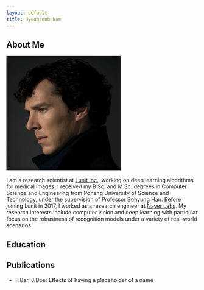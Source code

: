 ```yaml
---
layout: default
title: Hyeonseob Nam
---
```


## About Me

<img class="profile-picture" src="sherlock.jpg">

I am a research scientist at [Lunit Inc.](https://lunit.io/), working on deep learning algorithms for medical images.
I received my B.Sc. and M.Sc. degrees in Computer Science and Engineering from Pohang University of Science and Technology, under the supervision of Professor [Bohyung Han](https://cv.snu.ac.kr/index.php/~bhhan/).
Before joining Lunit in 2017, I worked as a research engineer at [Naver Labs](https://www.naverlabs.com/en/).
My research interests include computer vision and deep learning with particular focus on the robustness of recognition models under a variety of real-world scenarios.

## Education


## Publications

- F.Bar, J.Doe: Effects of having a placeholder of a name
